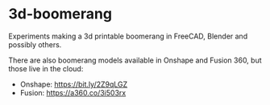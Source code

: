# 3d-boomerang

Experiments making a 3d printable boomerang in FreeCAD, Blender and possibly others.

There are also boomerang models available in Onshape and Fusion 360, but those live in the cloud:

   * Onshape: https://bit.ly/2Z9qLGZ
   * Fusion: https://a360.co/3i503rx
